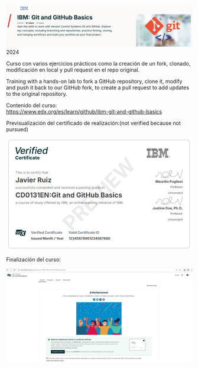 
<img src="images/IBM Git&GitHub Basics_banner.png">
2024

Curso con varios ejercicios prácticos como la creación de un fork, clonado, modificación en local y pull request en el repo original.

Training with a hands-on lab to fork a GitHub repository, clone it, modify and push it back to our GitHub fork, to create a pull request to add updates to the original repository.


Contenido del curso:<br>
https://www.edx.org/es/learn/github/ibm-git-and-github-basics

Previsualización del certificado de realización:(not verified because not pursued)<br>

<img src="images/IBM_Git&GitHub_Verified Certificate preview.png" alt="Certificado (no verificado)">

Finalización del curso:<br>


<img src="images/IBM_Git&GitHub_Curso completado.png" alt="Curso finalizado">


